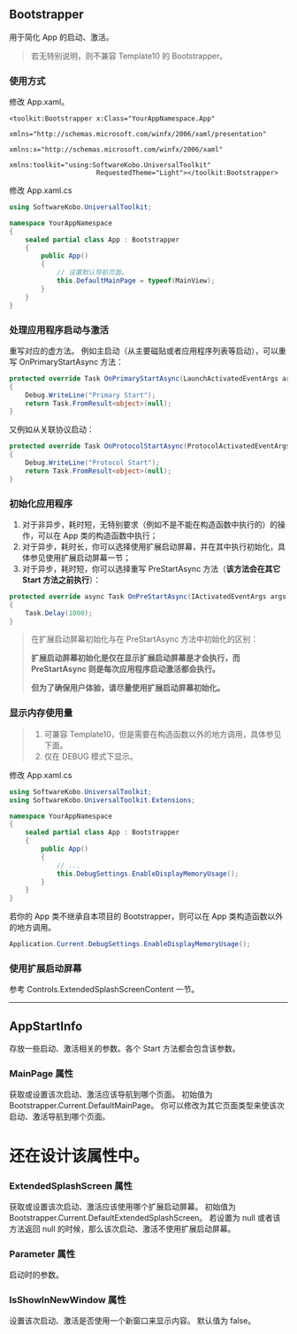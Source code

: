 ## Bootstrapper
用于简化 App 的启动、激活。
> 若无特别说明，则不兼容 Template10 的 Bootstrapper。

### 使用方式
修改 App.xaml。
```XAML
<toolkit:Bootstrapper x:Class="YourAppNamespace.App"
                      xmlns="http://schemas.microsoft.com/winfx/2006/xaml/presentation"
                      xmlns:x="http://schemas.microsoft.com/winfx/2006/xaml"
                      xmlns:toolkit="using:SoftwareKobo.UniversalToolkit"
                      RequestedTheme="Light"></toolkit:Bootstrapper>
```
修改 App.xaml.cs
```C#
using SoftwareKobo.UniversalToolkit;

namespace YourAppNamespace
{
    sealed partial class App : Bootstrapper
    {
        public App()
        {
            // 设置默认导航页面。
            this.DefaultMainPage = typeof(MainView);
        }
    }
}
```

### 处理应用程序启动与激活
重写对应的虚方法。
例如主启动（从主要磁贴或者应用程序列表等启动），可以重写 OnPrimaryStartAsync 方法：
```C#  
protected override Task OnPrimaryStartAsync(LaunchActivatedEventArgs args, AppStartInfo info)
{
    Debug.WriteLine("Primary Start");
	return Task.FromResult<object>(null);
}
```
又例如从关联协议启动：
```C#
protected override Task OnProtocolStartAsync(ProtocolActivatedEventArgs protocolArgs, AppStartInfo info)
{
	Debug.WriteLine("Protocol Start");
	return Task.FromResult<object>(null);
}
```

### 初始化应用程序
1. 对于非异步，耗时短，无特别要求（例如不是不能在构造函数中执行的）的操作，可以在 App 类的构造函数中执行；
2. 对于异步，耗时长，你可以选择使用扩展启动屏幕，并在其中执行初始化，具体参见使用扩展启动屏幕一节；
3. 对于异步，耗时短，你可以选择重写 PreStartAsync 方法（**该方法会在其它 Start 方法之前执行**）：
```C#
protected override async Task OnPreStartAsync(IActivatedEventArgs args, AppStartInfo info)
{
    Task.Delay(1000);
}
```
> 在扩展启动屏幕初始化与在 PreStartAsync 方法中初始化的区别：
>
> **扩展启动屏幕初始化是仅在显示扩展启动屏幕是才会执行，而 PreStartAsync 则是每次应用程序启动激活都会执行。**
>
> **但为了确保用户体验，请尽量使用扩展启动屏幕初始化。**

### 显示内存使用量
> 1. 可兼容 Template10，但是需要在构造函数以外的地方调用，具体参见下面。
> 2. 仅在 DEBUG 模式下显示。

修改 App.xaml.cs
```C#
using SoftwareKobo.UniversalToolkit;
using SoftwareKobo.UniversalToolkit.Extensions;

namespace YourAppNamespace
{
    sealed partial class App : Bootstrapper
    {
        public App()
        {
            // ...
            this.DebugSettings.EnableDisplayMemoryUsage();
        }
    }
}
```

若你的 App 类不继承自本项目的 Bootstrapper，则可以在 App 类构造函数以外的地方调用。
```C#
Application.Current.DebugSettings.EnableDisplayMemoryUsage();
```

### 使用扩展启动屏幕
参考 Controls.ExtendedSplashScreenContent 一节。

----------
## AppStartInfo
存放一些启动、激活相关的参数。各个 Start 方法都会包含该参数。

### MainPage 属性
获取或设置该次启动、激活应该导航到哪个页面。
初始值为 Bootstrapper.Current.DefaultMainPage。
你可以修改为其它页面类型来使该次启动、激活导航到哪个页面。
# 还在设计该属性中。

### ExtendedSplashScreen 属性
获取或设置该次启动、激活应该使用哪个扩展启动屏幕。
初始值为 Bootstrapper.Current.DefaultExtendedSplashScreen。
若设置为 null 或者该方法返回 null 的时候，那么该次启动、激活不使用扩展启动屏幕。

### Parameter 属性
启动时的参数。

### IsShowInNewWindow 属性
设置该次启动、激活是否使用一个新窗口来显示内容。
默认值为 false。